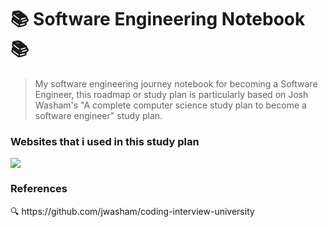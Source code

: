 <h1>📚 Software Engineering Notebook 📚</h1>

> My software engineering journey notebook for becoming a Software Engineer, this roadmap or study plan is particularly based on Josh Washam's "A complete computer science study plan to become a software engineer" study plan.

<h3>Websites that i used in this study plan</h3>
<img src="https://img.shields.io/badge/GeeksforGeeks-gray?style=for-the-badge&logo=geeksforgeeks&logoColor=35914c"/>


<h3>References</h3>
<a>🔍 https://github.com/jwasham/coding-interview-university</a>